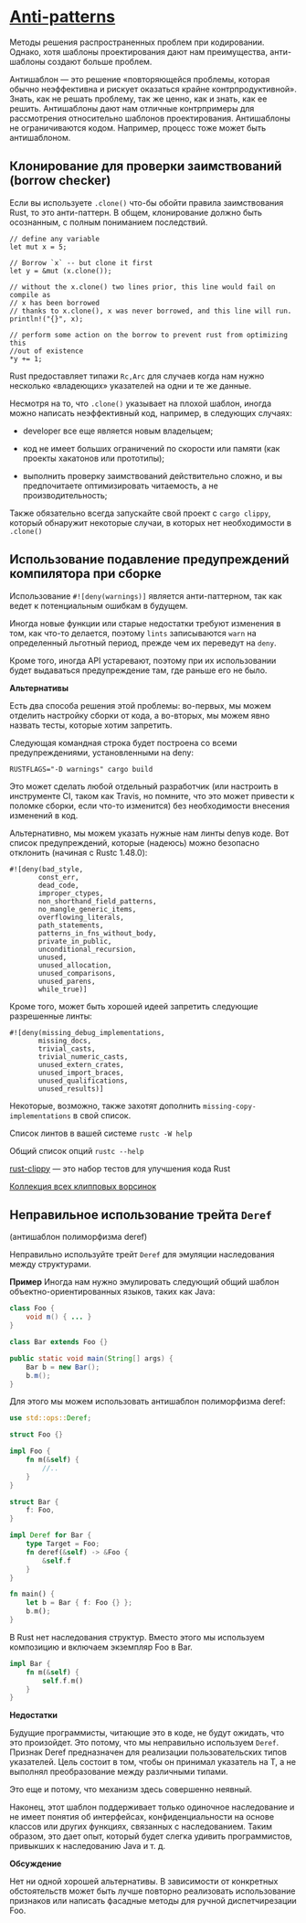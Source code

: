 
# [Anti-patterns](https://rust-unofficial.github.io/patterns/anti_patterns/index.html)

Методы решения распространенных проблем при кодировании.
Однако, хотя шаблоны проектирования дают нам преимущества, анти-шаблоны создают больше проблем.


Антишаблон — это решение «повторяющейся проблемы, которая обычно неэффективна и рискует оказаться крайне контрпродуктивной». Знать, как не решать проблему, так же ценно, как и знать, как ее решить. 
Антишаблоны дают нам отличные контрпримеры для рассмотрения относительно шаблонов проектирования. Антишаблоны не ограничиваются кодом. Например, процесс тоже может быть антишаблоном.

## Клонирование для проверки заимствований (borrow checker)

Если вы используете `.clone()` что-бы обойти правила заимствования Rust, то это анти-паттерн.
В общем, клонирование должно быть осознанным, с полным пониманием последствий. 

```
// define any variable
let mut x = 5;

// Borrow `x` -- but clone it first
let y = &mut (x.clone());

// without the x.clone() two lines prior, this line would fail on compile as
// x has been borrowed
// thanks to x.clone(), x was never borrowed, and this line will run.
println!("{}", x);

// perform some action on the borrow to prevent rust from optimizing this
//out of existence
*y += 1;

```

Rust предоставляет типажи `Rc,Arc` для случаев когда нам нужно несколько «владеющих» указателей на одни и те же данные.

Несмотря на то, что `.clone()` указывает на плохой шаблон, иногда можно написать неэффективный код, например, в следующих случаях:

- developer все еще является новым владельцем;

- код не имеет больших ограничений по скорости или памяти (как проекты хакатонов или прототипы);

- выполнить проверку заимствований действительно сложно, и вы предпочитаете оптимизировать читаемость, а не производительность;

Также обязательно всегда запускайте свой проект c `cargo clippy`, который обнаружит некоторые случаи, в которых нет необходимости в `.clone()`

## Использование подавление предупреждений компилятора при сборке

Использование `#![deny(warnings)]` является анти-паттерном, так как ведет к потенциальным ошибкам в будущем.

Иногда новые функции или старые недостатки требуют изменения в том, как что-то делается, поэтому `lints` записываются `warn` на определенный льготный период, прежде чем их переведут на `deny`.

Кроме того, иногда API устаревают, поэтому при их использовании будет выдаваться предупреждение там, где раньше его не было.

**Альтернативы**

Есть два способа решения этой проблемы: во-первых, мы можем отделить настройку сборки от кода, а во-вторых, мы можем явно назвать тесты, которые хотим запретить.

Следующая командная строка будет построена со всеми предупреждениями, установленными на deny:

`RUSTFLAGS="-D warnings" cargo build`

Это может сделать любой отдельный разработчик (или настроить в инструменте CI, таком как Travis, но помните, что это может привести к поломке сборки, если что-то изменится) без необходимости внесения изменений в код.

Альтернативно, мы можем указать нужные нам линты denyв коде. Вот список предупреждений, которые (надеюсь) можно безопасно отклонить (начиная с Rustc 1.48.0):

```
#![deny(bad_style,
       const_err,
       dead_code,
       improper_ctypes,
       non_shorthand_field_patterns,
       no_mangle_generic_items,
       overflowing_literals,
       path_statements,
       patterns_in_fns_without_body,
       private_in_public,
       unconditional_recursion,
       unused,
       unused_allocation,
       unused_comparisons,
       unused_parens,
       while_true)]
```
Кроме того, может быть хорошей идеей запретить следующие разрешенные линты:

```
#![deny(missing_debug_implementations,
       missing_docs,
       trivial_casts,
       trivial_numeric_casts,
       unused_extern_crates,
       unused_import_braces,
       unused_qualifications,
       unused_results)]
```
Некоторые, возможно, также захотят дополнить `missing-copy-implementations` в свой список.

Список линтов в вашей системе `rustc -W help`  

Общий список опций `rustc --help` 

[rust-clippy](https://github.com/Manishearth/rust-clippy) — это набор тестов для улучшения кода Rust

[Коллекция всех клипповых ворсинок](https://rust-lang.github.io/rust-clippy/master)

## Неправильное использование трейта `Deref`

(антишаблон полиморфизма deref)

Неправильно используйте трейт `Deref` для эмуляции наследования между структурами.


**Пример**
Иногда нам нужно эмулировать следующий общий шаблон объектно-ориентированных языков, таких как Java:
```java
class Foo {
    void m() { ... }
}

class Bar extends Foo {}

public static void main(String[] args) {
    Bar b = new Bar();
    b.m();
}

```

Для этого мы можем использовать антишаблон полиморфизма deref:
```rust
use std::ops::Deref;

struct Foo {}

impl Foo {
    fn m(&self) {
        //..
    }
}

struct Bar {
    f: Foo,
}

impl Deref for Bar {
    type Target = Foo;
    fn deref(&self) -> &Foo {
        &self.f
    }
}

fn main() {
    let b = Bar { f: Foo {} };
    b.m();
}

```
В Rust нет наследования структур. Вместо этого мы используем композицию и включаем экземпляр Foo в Bar.

```rust
impl Bar {
    fn m(&self) {
        self.f.m()
    }
}
```

**Недостатки**

Будущие программисты, читающие это в коде, не будут ожидать, что это произойдет.
Это потому, что мы неправильно используем `Deref`. Признак Deref предназначен для реализации пользовательских типов указателей. Цель состоит в том, чтобы он принимал указатель на T, а не выполнял преобразование между различными типами.

Это еще и потому, что механизм здесь совершенно неявный.

Наконец, этот шаблон поддерживает только одиночное наследование и не имеет понятия об интерфейсах, конфиденциальности на основе классов или других функциях, связанных с наследованием. Таким образом, это дает опыт, который будет слегка удивить программистов, привыкших к наследованию Java и т. д.

**Обсуждение**

Нет ни одной хорошей альтернативы. В зависимости от конкретных обстоятельств может быть лучше повторно реализовать использование признаков или написать фасадные методы для ручной диспетчирезации Foo. 